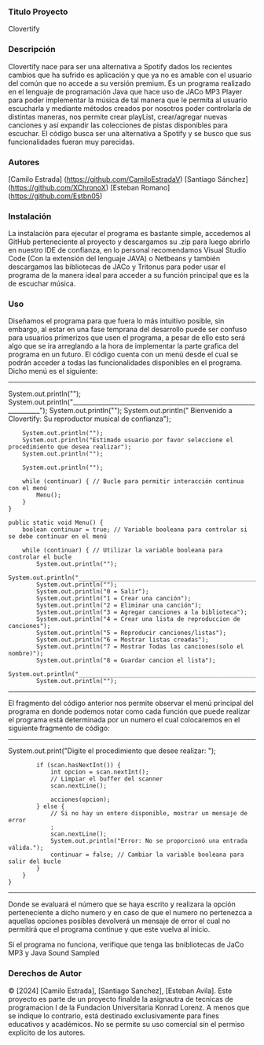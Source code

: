 ### Titulo Proyecto
Clovertify

### Descripción
Clovertify nace para ser una alternativa a Spotify dados los recientes cambios que ha sufrido es aplicación y que ya no es amable con el usuario del común que no accede a su versión premium. Es un programa realizado en el lenguaje de programación Java que hace uso de JACo MP3 Player para poder implementar la música de tal manera que le permita al usuario escucharla y mediante métodos creados por nosotros poder controlarla de distintas maneras, nos permite crear playList, crear/agregar nuevas canciones y así expandir las colecciones de pistas disponibles para escuchar. El código busca ser una alternativa a Spotify y se busco que sus funcionalidades fueran muy parecidas.

### Autores
[Camilo Estrada] (https://github.com/CamiloEstradaV)
[Santiago Sánchez] (https://github.com/XChronoX) 
[Esteban Romano] (https://github.com/Estbn05)

### Instalación
La instalación para ejecutar el programa es bastante simple, accedemos al GitHub perteneciente al proyecto y descargamos su .zip para luego abrirlo en nuestro IDE de confianza, en lo personal recomendamos Visual Studio Code (Con la extensión del lenguaje JAVA) o Netbeans y también descargamos las bibliotecas de JACo y Tritonus para poder usar el programa de la manera ideal para acceder a su función principal que es la de escuchar música. 

### Uso 
Diseñamos el programa para que fuera lo más intuitivo posible, sin embargo, al estar en una fase temprana del desarrollo puede ser confuso para usuarios primerizos que usen el programa, a pesar de ello esto será algo que se ira arreglando a la hora de implementar la parte grafica del programa en un futuro. El código cuenta con un menú desde el cual se podrán acceder a todas las funcionalidades disponibles en el programa. Dicho menú es el siguiente: 

________________________________________________________________________________
System.out.println("");
        System.out.println("____________________________________________________________________");
        System.out.println("");
        System.out.println("       Bienvenido a Clovertify: Su reproductor musical de confianza");

        System.out.println("");
        System.out.println("Estimado usuario por favor seleccione el procedimiento que desea realizar");
        System.out.println("");

        System.out.println("");

        while (continuar) { // Bucle para permitir interacción continua con el menú
            Menu();
        }
    }

    public static void Menu() {
        boolean continuar = true; // Variable booleana para controlar si se debe continuar en el menú
    
        while (continuar) { // Utilizar la variable booleana para controlar el bucle
            System.out.println("");
            System.out.println("____________________________________________________________________");
            System.out.println("");
            System.out.println("0 = Salir");
            System.out.println("1 = Crear una canción");
            System.out.println("2 = Eliminar una canción");
            System.out.println("3 = Agregar canciones a la biblioteca");
            System.out.println("4 = Crear una lista de reproduccion de canciones");
            System.out.println("5 = Reproducir canciones/listas");
            System.out.println("6 = Mostrar listas creadas");
            System.out.println("7 = Mostrar Todas las canciones(solo el nombre)");
            System.out.println("8 = Guardar cancion el lista");
            System.out.println("____________________________________________________________________");
            System.out.println("");

_______________________________________________________________________________

El fragmento del código anterior nos permite observar el menú principal del programa en donde podemos notar como cada función que puede realizar el programa está determinada por un numero el cual colocaremos en el siguiente fragmento de código:  

________________________________________________________________________________

System.out.print("Digite el procedimiento que desee realizar: ");
            
            
            if (scan.hasNextInt()) {
                int opcion = scan.nextInt();
                // Limpiar el buffer del scanner
                scan.nextLine();
                
                acciones(opcion);
            } else {
                // Si no hay un entero disponible, mostrar un mensaje de error
                ;
                scan.nextLine();
                System.out.println("Error: No se proporcionó una entrada válida.");
                continuar = false; // Cambiar la variable booleana para salir del bucle
            }
        }
    }
________________________________________________________________________________

Donde se evaluará el número que se haya escrito y realizara la opción perteneciente a dicho numero y en caso de que el numero no pertenezca a aquellas opciones posibles devolverá un mensaje de error el cual no permitirá que el programa continue y que este vuelva al inicio. 


Si el programa no funciona, verifique que tenga las  bnibliotecas de JaCo MP3 y Java Sound Sampled


### Derechos de Autor  
© [2024] [Camilo Estrada], [Santiago Sanchez], [Esteban Avila]. Este proyecto es parte de un proyecto finalde la asignautra de tecnicas de programacion I de la Fundacion Universitaria Konrad Lorenz. A menos que se indique lo contrario, está destinado exclusivamente para fines educativos y académicos. No se permite su uso comercial sin el permiso explicito de los autores. 
